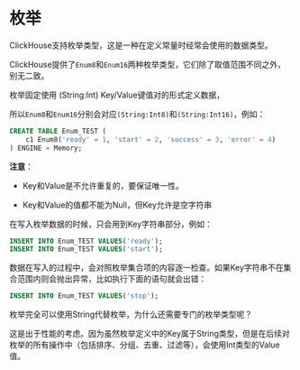# 枚举

ClickHouse支持枚举类型，这是一种在定义常量时经常会使用的数据类型。

ClickHouse提供了`Enum8`和`Enum16`两种枚举类型，它们除了取值范围不同之外，别无二致。

枚举固定使用 (String:Int) Key/Value键值对的形式定义数据，

所以`Enum8`和`Enum16`分别会对应`(String:Int8)`和`(String:Int16)`，例如：

```sql
CREATE TABLE Enum_TEST (
    c1 Enum8('ready' = 1, 'start' = 2, 'success' = 3, 'error' = 4)
) ENGINE = Memory;
```

**注意**：

- Key和Value是不允许重复的，要保证唯一性。

- Key和Value的值都不能为Null，但Key允许是空字符串

在写入枚举数据的时候，只会用到Key字符串部分，例如：

```sql
INSERT INTO Enum_TEST VALUES('ready');
INSERT INTO Enum_TEST VALUES('start');
```

数据在写入的过程中，会对照枚举集合项的内容逐一检查。如果Key字符串不在集合范围内则会抛出异常，比如执行下面的语句就会出错：

```sql
INSERT INTO Enum_TEST VALUES('stop');
```

枚举完全可以使用String代替枚举，为什么还需要专门的枚举类型呢？

这是出于性能的考虑。因为虽然枚举定义中的Key属于String类型，但是在后续对枚举的所有操作中（包括排序、分组、去重、过滤等），会使用Int类型的Value值。
